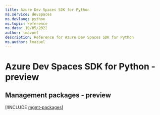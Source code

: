 ```yaml
---
title: Azure Dev Spaces SDK for Python
ms.service: devspaces
ms.devlang: python
ms.topic: reference
ms.data: 10/05/2022
author: lmazuel
description: Reference for Azure Dev Spaces SDK for Python
ms.author: lmazuel
---
```

# Azure Dev Spaces SDK for Python - preview

## Management packages - preview
[!INCLUDE [mgmt-packages](dev-spaces-mgmt-index.md)]

